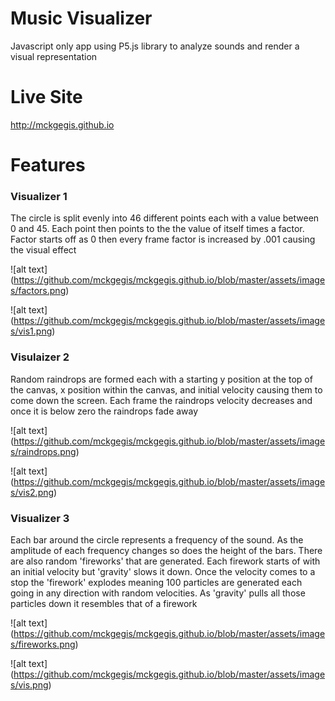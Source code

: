 # Music Visualizer

Javascript only app using P5.js library to analyze sounds and render a visual representation

# Live Site

http://mckgegis.github.io

# Features

### Visualizer 1

The circle is split evenly into 46 different points each with a value between 0 and 45.  Each point then points to the the value of itself times a factor.  Factor starts off as 0 then every frame factor is increased by .001 causing the visual effect

![alt text] (https://github.com/mckgegis/mckgegis.github.io/blob/master/assets/images/factors.png)

![alt text] (https://github.com/mckgegis/mckgegis.github.io/blob/master/assets/images/vis1.png)

### Visulaizer 2

Random raindrops are formed each with a starting y position at the top of the canvas, x position within the canvas, and initial velocity causing them to come down the screen.  Each frame the raindrops velocity decreases and once it is below zero the raindrops fade away

![alt text] (https://github.com/mckgegis/mckgegis.github.io/blob/master/assets/images/raindrops.png)

![alt text] (https://github.com/mckgegis/mckgegis.github.io/blob/master/assets/images/vis2.png)


### Visualizer 3

Each bar around the circle represents a frequency of the sound.  As the amplitude of each frequency changes so does the height of the bars.  There are also random 'fireworks' that are generated.  Each firework starts of with an initial velocity but 'gravity' slows it down.  Once the velocity comes to a stop the 'firework' explodes meaning 100 particles are generated each going in any direction with random velocities. As 'gravity' pulls all those particles down it resembles that of a firework

![alt text] (https://github.com/mckgegis/mckgegis.github.io/blob/master/assets/images/fireworks.png)

![alt text] (https://github.com/mckgegis/mckgegis.github.io/blob/master/assets/images/vis.png)


